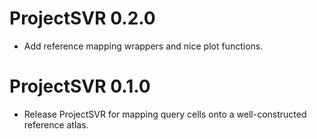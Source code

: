 # ProjectSVR 0.2.0

- Add reference mapping wrappers and nice plot functions.

# ProjectSVR 0.1.0

- Release ProjectSVR for mapping query cells onto a well-constructed reference atlas.

